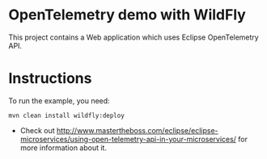 # OpenTelemetry demo with WildFly
This project contains a Web application which uses Eclipse OpenTelemetry API.

# Instructions

To run the example, you need:

````
mvn clean install wildfly:deploy
````

* Check out http://www.mastertheboss.com/eclipse/eclipse-microservices/using-open-telemetry-api-in-your-microservices/ for more information about it. 
